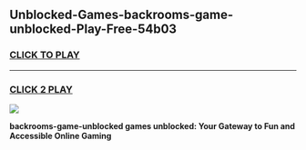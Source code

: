 
## Unblocked-Games-backrooms-game-unblocked-Play-Free-54b03
<h3>
<a href="https://premium76.site?title=backrooms-game-unblocked&ref=19M">CLICK TO PLAY</a></h3>
<hr>

<h3>
<a href="https://premium76.site?title=backrooms-game-unblocked&ref=19M">CLICK 2 PLAY</a>
  
</h3>

<a href="https://premium76.site?title=backrooms-game-unblocked&ref=19M"><img src="https://clearcache.store/games.png"></a>


**backrooms-game-unblocked games unblocked: Your Gateway to Fun and Accessible Online Gaming**
